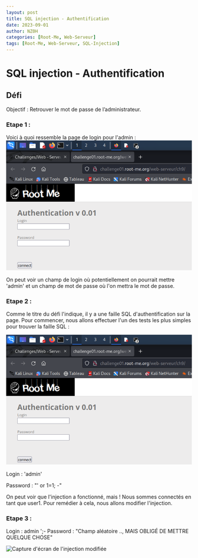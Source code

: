```yaml
---
layout: post
title: SQL injection - Authentification
date: 2023-09-01
author: NZ0H
categories: [Root-Me, Web-Serveur]
tags: [Root-Me, Web-Serveur, SQL-Injection]
---
```


# SQL injection - Authentification
## Défi
Objectif : Retrouver le mot de passe de l’administrateur.
### Etape 1 : 

Voici à quoi ressemble la page de login pour l'admin :
![Capture d'écran de la page de login](/assets/Images/ROOT-ME/Web%20-%20Serveur/SQL%20Injection%20-%20Authentification/c1.png)

On peut voir un champ de login où potentiellement on pourrait mettre 'admin' et un champ de mot de passe où l'on mettra le mot de passe.

### Etape 2 : 

Comme le titre du défi l'indique, il y a une faille SQL d'authentification sur la page. Pour commencer, nous allons effectuer l'un des tests les plus simples pour trouver la faille SQL :

![Capture d'écran de l'injection SQL](/assets/Images/ROOT-ME/Web%20-%20Serveur/SQL%20Injection%20-%20Authentification/c1.png)


Login : 'admin'

Password : "' or 1=1; -"

On peut voir que l'injection a fonctionné, mais ! Nous sommes connectés en tant que user1. Pour remédier à cela, nous allons modifier l'injection.

### Etape 3 : 

Login : admin ';-
Password : "Champ aléatoire ..,  MAIS OBLIGÉ DE METTRE QUELQUE CHOSE"

![Capture d'écran de l'injection modifiée](/assets/Images/ROOT-ME/Web%20-%20Serveur/SQL%20Injection%20-%20Authentification/c1.pngg)
